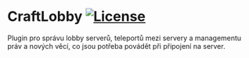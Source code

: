 # CraftLobby [![License](https://img.shields.io/github/license/mashape/apistatus.svg?style=square)](LICENSE)

Plugin pro správu lobby serverů, teleportů mezi servery a managementu práv a nových věcí, co jsou potřeba povádět při připojení na server.